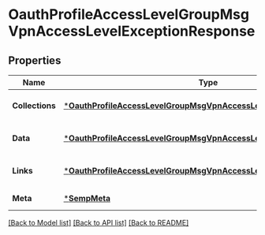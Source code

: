 # OauthProfileAccessLevelGroupMsgVpnAccessLevelExceptionResponse

## Properties
Name | Type | Description | Notes
------------ | ------------- | ------------- | -------------
**Collections** | [***OauthProfileAccessLevelGroupMsgVpnAccessLevelExceptionCollections**](OauthProfileAccessLevelGroupMsgVpnAccessLevelExceptionCollections.md) |  | [optional] [default to null]
**Data** | [***OauthProfileAccessLevelGroupMsgVpnAccessLevelException**](OauthProfileAccessLevelGroupMsgVpnAccessLevelException.md) |  | [optional] [default to null]
**Links** | [***OauthProfileAccessLevelGroupMsgVpnAccessLevelExceptionLinks**](OauthProfileAccessLevelGroupMsgVpnAccessLevelExceptionLinks.md) |  | [optional] [default to null]
**Meta** | [***SempMeta**](SempMeta.md) |  | [default to null]

[[Back to Model list]](../README.md#documentation-for-models) [[Back to API list]](../README.md#documentation-for-api-endpoints) [[Back to README]](../README.md)

